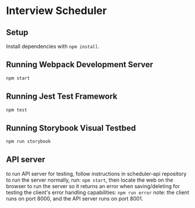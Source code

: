 # Interview Scheduler

## Setup

Install dependencies with `npm install`.

## Running Webpack Development Server

```sh
npm start
```

## Running Jest Test Framework

```sh
npm test
```

## Running Storybook Visual Testbed

```sh
npm run storybook
```

## API server

to run API server for testing, follow instructions in scheduler-api repository 
to run the server normally, run: `npm start`, then locate the web on the browser
to run the server so it returns an error when saving/deleting for testing the client's error handling capabilities: `npm run error`
note: the client runs on port 8000, and the API server runs on port 8001.
<!-- 
The server provides endpoints for three resource types: days, appointments, and interviewers. 
Below is a list of all routes available from the scheduler-api:
  "GET_DAYS":         http://localhost:8001/api/days,
  "GET_APPOINTMENTS": http://localhost:8001/api/appointments,
  "GET_INTERVIEWERS": http://localhost:8001/api/interviewers,
-->

<!-- TESTING OUT THE TOOLS
I. to try the live reloading feature of the Webpack development server.
1. open the project directory in VS Code
2. add the contents of the sidebar (given below) to the Application component in the src/components/Application.js file
<img
  className="sidebar--centered"
  src="images/logo.png"
  alt="Interview Scheduler"
/>
<hr className="sidebar__separator sidebar--centered" />
<nav className="sidebar__menu"></nav>
<img
  className="sidebar__lhl sidebar--centered"
  src="images/lhl.png"
  alt="Lighthouse Labs"
/>
3. save the changes

II. Storybook
  Follow the steps below to try the component testing environment.
1. Close the webpack-dev-server process (Ctrl+C should kill the process)
2. From the root directory of the project and type npm run storybook
3. Connect to the Storybook server using your browser
4. Expand the list of stories for the Button component
we will use Storybook to implement the Button component.
  we'll use the stories defined in stories/index.js to test the different functionality required.
This environment can be used to iterate on styles because it provides a basic interface to test all states. 
  with larger applications some styles may only be applied after a long login flow and some edge case errors. 
  Immediate feedback is possible when looking at the component in isolation.
Once you have confirmed that the environment is working, you can shut down the server. We run the Storybook server on port 9009 which means you can run it in parallel with webpack-dev-server.

The @storybook/addon-actions addon is used to display the data received by event handlers.
  The addon-actions addon for Storybook is already installed in your Interview Scheduler project. You can read about it on its documentation page, @storybook/addon-actions, but you should not install it.
  To display the "Actions" panel in Storybook, press A.

III. Jest
The Jest environment allows us to test components without a browser. The default tests are very simple. They only confirm that each component can render without throwing an exception.

Follow the steps below to try the automated testing capabilities of the Jest framework.
1. Run the 'npm run test' command to start the Jest testing environment
2. Press a to run all tests if prompted
3. Confirm that the existing tests pass
The two existing tests should both pass.

Watch Usage in Jest:
 › Press a to run all tests.
 › Press f to run only failed tests.
 › Press q to quit watch mode.
 › Press p to filter by a filename regex pattern.
 › Press t to filter by a test name regex pattern.
 › Press w to show more options 
 › Press o to only run tests for the files that have changed.
 › Press Enter to trigger a test run.

When the test runner starts, it checks for changes to the files. If there are none, it will wait for changes before running the tests. We can press the a key to run all tests.

Follow the steps below to make a failing test.
1. Remove the return <></>; line from the Button component
2. Save the src/components/Button.js file
The test runner is in "watch" mode. When we save a file, it will notice the change and run the tests against the latest code.
The output should now contain a lot of red text. The application is broken because the Button component does not return anything.

note: We are running Jest in the "Host" environment to speed up the start time. 
  It also removes some of the challenges with watching files for updates. 
  If we run the tests within the vagrant "Guest" environment, then the tests will not run automatically.

TOTAL TOOL COMMANDS
in package.json:
"scripts": {
  "start": "react-scripts start",
}
  "test": "react-scripts test",
  "storybook": "start-storybook -p 9009 -s public --ci"
A developer can run npm start, npm test or npm run storybook to start their preferred environment.

-->